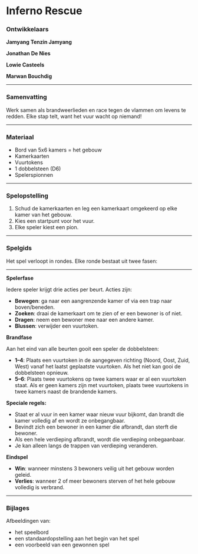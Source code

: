 # Inferno Rescue

### Ontwikkelaars

**Jamyang Tenzin Jamyang**

**Jonathan De Nies**

**Lowie Casteels**

**Marwan Bouchdig**

---

### Samenvatting

Werk samen als brandweerlieden en race tegen de vlammen om levens te redden. Elke stap telt, want het vuur wacht op niemand!

---

### Materiaal

- Bord van 5x6 kamers = het gebouw
- Kamerkaarten
- Vuurtokens
- 1 dobbelsteen (D6)
- Spelerspionnen

---

### Spelopstelling

1. Schud de kamerkaarten en leg een kamerkaart omgekeerd op elke kamer van het gebouw.
2. Kies een startpunt voor het vuur.
3. Elke speler kiest een pion.

---

### Spelgids

Het spel verloopt in rondes.
Elke ronde bestaat uit twee fasen:

---

**Spelerfase**

Iedere speler krijgt drie acties per beurt. Acties zijn:

- **Bewegen**: ga naar een aangrenzende kamer of via een trap naar boven/beneden.
- **Zoeken**: draai de kamerkaart om te zien of er een bewoner is of niet.
- **Dragen**: neem een bewoner mee naar een andere kamer.
- **Blussen**: verwijder een vuurtoken.

**Brandfase**

Aan het eind van alle beurten gooit een speler de dobbelsteen:

- **1–4**: Plaats een vuurtoken in de aangegeven richting (Noord, Oost, Zuid, West) vanaf het laatst geplaatste vuurtoken. Als het niet kan gooi de dobbelsteen opnieuw.
- **5–6**: Plaats twee vuurtokens op twee kamers waar er al een vuurtoken staat. Als er geen kamers zijn met vuurtoken, plaats twee vuurtokens in twee kamers naast de brandende kamers.

**Speciale regels:**

- Staat er al vuur in een kamer waar nieuw vuur bijkomt, dan brandt die kamer volledig af en wordt ze onbegangbaar.
- Bevindt zich een bewoner in een kamer die afbrandt, dan sterft die bewoner.
- Als een hele verdieping afbrandt, wordt die verdieping onbegaanbaar.
- Je kan alleen langs de trappen van verdieping veranderen.

**Eindspel**

- **Win**: wanneer minstens 3 bewoners veilig uit het gebouw worden geleid.
- **Verlies**: wanneer 2 of meer bewoners sterven of het hele gebouw volledig is verbrand.

---

### Bijlages

Afbeeldingen van:

- het speelbord
- een standaardopstelling aan het begin van het spel
- een voorbeeld van een gewonnen spel
